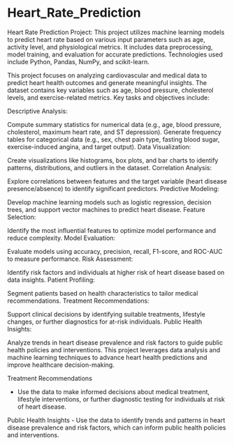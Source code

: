 # Heart_Rate_Prediction
Heart Rate Prediction Project: This project utilizes machine learning models to predict heart rate based on various input parameters such as age, activity level, and physiological metrics. It includes data preprocessing, model training, and evaluation for accurate predictions. Technologies used include Python, Pandas, NumPy, and scikit-learn.

This project focuses on analyzing cardiovascular and medical data to predict heart health outcomes and generate meaningful insights. The dataset contains key variables such as age, blood pressure, cholesterol levels, and exercise-related metrics. Key tasks and objectives include:

Descriptive Analysis:

Compute summary statistics for numerical data (e.g., age, blood pressure, cholesterol, maximum heart rate, and ST depression).
Generate frequency tables for categorical data (e.g., sex, chest pain type, fasting blood sugar, exercise-induced angina, and target output).
Data Visualization:

Create visualizations like histograms, box plots, and bar charts to identify patterns, distributions, and outliers in the dataset.
Correlation Analysis:

Explore correlations between features and the target variable (heart disease presence/absence) to identify significant predictors.
Predictive Modeling:

Develop machine learning models such as logistic regression, decision trees, and support vector machines to predict heart disease.
Feature Selection:

Identify the most influential features to optimize model performance and reduce complexity.
Model Evaluation:

Evaluate models using accuracy, precision, recall, F1-score, and ROC-AUC to measure performance.
Risk Assessment:

Identify risk factors and individuals at higher risk of heart disease based on data insights.
Patient Profiling:

Segment patients based on health characteristics to tailor medical recommendations.
Treatment Recommendations:

Support clinical decisions by identifying suitable treatments, lifestyle changes, or further diagnostics for at-risk individuals.
Public Health Insights:

Analyze trends in heart disease prevalence and risk factors to guide public health policies and interventions.
This project leverages data analysis and machine learning techniques to advance heart health predictions and improve healthcare decision-making.



Treatment Recommendations
   - Use the data to make informed decisions about medical treatment, lifestyle interventions, or further diagnostic testing for individuals at risk of heart disease.

Public Health Insights
    - Use the data to identify trends and patterns in heart disease prevalence and risk factors, which can inform public health policies and interventions.
